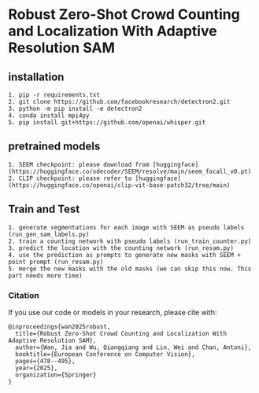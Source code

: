 # Robust Zero-Shot Crowd Counting and Localization With Adaptive Resolution SAM

## installation 
```
1. pip -r requirements.txt
2. git clone https://github.com/facebookresearch/detectron2.git
3. python -m pip install -e detectron2
4. conda install mpi4py
5. pip install git+https://github.com/openai/whisper.git
```

## pretrained models
```
1. SEEM checkpoint: please download from [huggingface](https://huggingface.co/xdecoder/SEEM/resolve/main/seem_focall_v0.pt)
2. CLIP checkpoint: please refer to [huggingface](https://huggingface.co/openai/clip-vit-base-patch32/tree/main)
```

## Train and Test

```
1. generate segmentations for each image with SEEM as pseudo labels (run_gen_sam_labels.py)
2. train a counting network with pseudo labels (run_train_counter.py)
3. predict the location with the counting network (run_resam.py)
4. use the prediction as prompts to generate new masks with SEEM + point prompt (run_resam.py)
5. merge the new masks with the old masks (we can skip this now. This part needs more time)
```

### Citation
If you use our code or models in your research, please cite with:

```
@inproceedings{wan2025robust,
  title={Robust Zero-Shot Crowd Counting and Localization With Adaptive Resolution SAM},
  author={Wan, Jia and Wu, Qiangqiang and Lin, Wei and Chan, Antoni},
  booktitle={European Conference on Computer Vision},
  pages={478--495},
  year={2025},
  organization={Springer}
}
```

